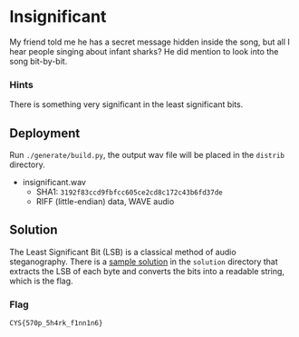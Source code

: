 # Insignificant

My friend told me he has a secret message hidden inside the song, but all I hear people singing about infant sharks? He did mention to look into the song bit-by-bit.

### Hints

There is something very significant in the least significant bits.

## Deployment

Run `./generate/build.py`, the output wav file will be placed in the `distrib` directory.
- insignificant.wav
    - SHA1: `3192f83ccd9fbfcc605ce2cd8c172c43b6fd37de`
    - RIFF (little-endian) data, WAVE audio

## Solution

The Least Significant Bit (LSB) is a classical method of audio steganography. There is a [sample solution](solution/solution.py) in the `solution` directory that extracts the LSB of each byte and converts the bits into a readable string, which is the flag.

### Flag
`CYS{570p_5h4rk_f1nn1n6}`
